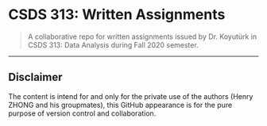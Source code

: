 # CSDS 313: Written Assignments

> A collaborative repo for written assignments issued by Dr. Koyutürk in CSDS 313: Data Analysis during Fall 2020 semester.

---

## Disclaimer

The content is intend for and only for the private use of the authors (Henry ZHONG and his groupmates), this GitHub appearance is for the pure purpose of version control and collaboration.